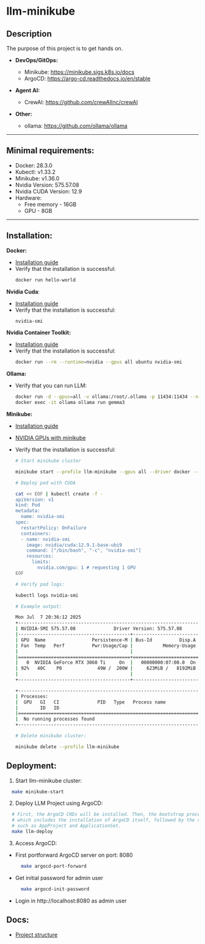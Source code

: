 # llm-minikube

## Description
The purpose of this project is to get hands on.

- **DevOps/GitOps:**
  - Minikube: https://minikube.sigs.k8s.io/docs
  - ArgoCD: https://argo-cd.readthedocs.io/en/stable


- **Agent AI:**
  - CrewAI: https://github.com/crewAIInc/crewAI


- **Other:**
  - ollama: https://github.com/ollama/ollama

---

## Minimal requirements:
- Docker: 28.3.0
- Kubectl: v1.33.2
- Minikube: v1.36.0
- Nvidia Version: 575.57.08
- Nvidia CUDA Version: 12.9 
- Hardware: 
  - Free memory - 16GB 
  - GPU - 8GB

---

## Installation:

**Docker:** 
- [Installation guide](https://docs.docker.com/engine/install/ubuntu/)
- Verify that the installation is successful:
  ```bash
  docker run hello-world
  ```

**Nvidia Cuda**:
- [Installation guide](https://docs.nvidia.com/cuda/cuda-installation-guide-linux/)
- Verify that the installation is successful: 
  ```bash
  nvidia-smi
  ```

**Nvidia Container Toolkit:**
- [Installation guide](https://docs.nvidia.com/datacenter/cloud-native/container-toolkit/latest/install-guide.html)
- Verify that the installation is successful: 
  ```bash
  docker run --rm --runtime=nvidia --gpus all ubuntu nvidia-smi
  ```

**Ollama:**
- Verify that you can run LLM:
  ```bash
  docker run -d --gpus=all -v ollama:/root/.ollama -p 11434:11434 --name ollama ollama/ollama
  docker exec -it ollama ollama run gemma3
  ```

**Minikube:**
- [Installation guide](https://minikube.sigs.k8s.io/docs/start/?arch=%2Flinux%2Fx86-64%2Fstable%2Fbinary+download)
- [NVIDIA GPUs with minikube](https://minikube.sigs.k8s.io/docs/tutorials/nvidia/#docker)
- Verify that the installation is successful:

  ```bash
  # Start minikube cluster

  minikube start --profile llm-minikube --gpus all --driver docker --container-runtime docker
  ```

  ```bash
  # Deploy pod with CUDA

  cat << EOF | kubectl create -f -
  apiVersion: v1
  kind: Pod
  metadata:
    name: nvidia-smi
  spec:
    restartPolicy: OnFailure
    containers:
    - name: nvidia-smi
      image: nvidia/cuda:12.9.1-base-ubi9
      command: ["/bin/bash", "-c", "nvidia-smi"]
      resources:
        limits:
          nvidia.com/gpu: 1 # requesting 1 GPU
  EOF
  ```

  ```bash
  # Verify pod logs:

  kubectl logs nvidia-smi
  ```

  ```bash
  # Example output:

  Mon Jul  7 20:36:12 2025
  +-----------------------------------------------------------------------------------------+
  | NVIDIA-SMI 575.57.08              Driver Version: 575.57.08      CUDA Version: 12.9     |
  |-----------------------------------------+------------------------+----------------------+
  | GPU  Name                 Persistence-M | Bus-Id          Disp.A | Volatile Uncorr. ECC |
  | Fan  Temp   Perf          Pwr:Usage/Cap |           Memory-Usage | GPU-Util  Compute M. |
  |                                         |                        |               MIG M. |
  |=========================================+========================+======================|
  |   0  NVIDIA GeForce RTX 3060 Ti     On  |   00000000:07:00.0  On |                  N/A |
  | 92%   40C    P0             49W /  200W |     623MiB /   8192MiB |      7%      Default |
  |                                         |                        |                  N/A |
  +-----------------------------------------+------------------------+----------------------+

  +-----------------------------------------------------------------------------------------+
  | Processes:                                                                              |
  |  GPU   GI   CI              PID   Type   Process name                        GPU Memory |
  |        ID   ID                                                               Usage      |
  |=========================================================================================|
  |  No running processes found                                                             |
  +-----------------------------------------------------------------------------------------+
  ```

  ```bash
  # Delete minikube cluster:

  minikube delete --profile llm-minikube
  ```

## Deployment:

1) Start llm-minikube cluster:
```bash
  make minikube-start
```

2) Deploy LLM Project using ArgoCD:
```bash
  # First, the ArgoCD CRDs will be installed. Then, the bootstrap process will be deployed, 
  # which includes the installation of ArgoCD itself, followed by the creation of all necessary resources, 
  # such as AppProject and ApplicationSet.
  make llm-deploy
```

3) Access ArgoCD:

- First portforward ArgoCD server on port: 8080
  ```bash
    make argocd-port-forward
  ```

- Get initial password for admin user
  ```bash
    make argocd-init-password
  ```

- Login in http://localhost:8080 as admin user

## Docs:
- [Project structure](docs/project_structure.md)